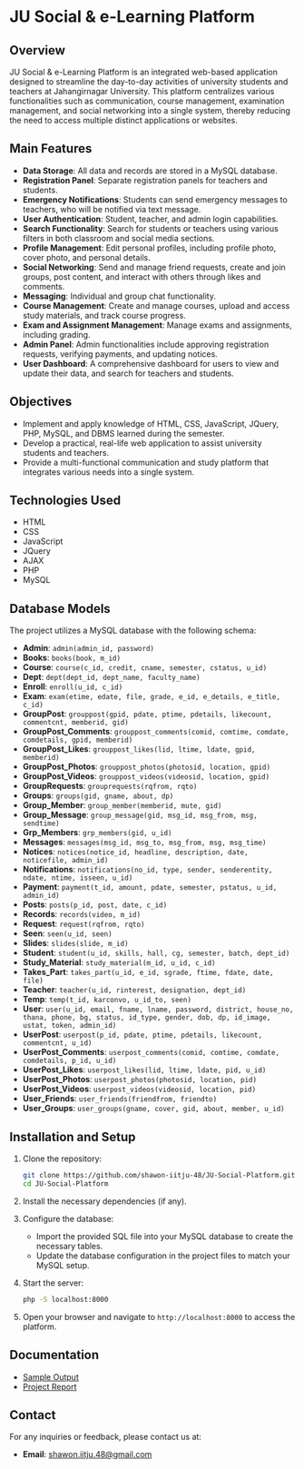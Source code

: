 # JU Social & e-Learning Platform

## Overview

JU Social & e-Learning Platform is an integrated web-based application designed to streamline the day-to-day activities of university students and teachers at Jahangirnagar University. This platform centralizes various functionalities such as communication, course management, examination management, and social networking into a single system, thereby reducing the need to access multiple distinct applications or websites.

## Main Features

- **Data Storage**: All data and records are stored in a MySQL database.
- **Registration Panel**: Separate registration panels for teachers and students.
- **Emergency Notifications**: Students can send emergency messages to teachers, who will be notified via text message.
- **User Authentication**: Student, teacher, and admin login capabilities.
- **Search Functionality**: Search for students or teachers using various filters in both classroom and social media sections.
- **Profile Management**: Edit personal profiles, including profile photo, cover photo, and personal details.
- **Social Networking**: Send and manage friend requests, create and join groups, post content, and interact with others through likes and comments.
- **Messaging**: Individual and group chat functionality.
- **Course Management**: Create and manage courses, upload and access study materials, and track course progress.
- **Exam and Assignment Management**: Manage exams and assignments, including grading.
- **Admin Panel**: Admin functionalities include approving registration requests, verifying payments, and updating notices.
- **User Dashboard**: A comprehensive dashboard for users to view and update their data, and search for teachers and students.

## Objectives

- Implement and apply knowledge of HTML, CSS, JavaScript, JQuery, PHP, MySQL, and DBMS learned during the semester.
- Develop a practical, real-life web application to assist university students and teachers.
- Provide a multi-functional communication and study platform that integrates various needs into a single system.

## Technologies Used

- HTML
- CSS
- JavaScript
- JQuery
- AJAX
- PHP
- MySQL

## Database Models

The project utilizes a MySQL database with the following schema:

- **Admin**: `admin(admin_id, password)`
- **Books**: `books(book, m_id)`
- **Course**: `course(c_id, credit, cname, semester, cstatus, u_id)`
- **Dept**: `dept(dept_id, dept_name, faculty_name)`
- **Enroll**: `enroll(u_id, c_id)`
- **Exam**: `exam(etime, edate, file, grade, e_id, e_details, e_title, c_id)`
- **GroupPost**: `grouppost(gpid, pdate, ptime, pdetails, likecount, commentcnt, memberid, gid)`
- **GroupPost_Comments**: `grouppost_comments(comid, comtime, comdate, comdetails, gpid, memberid)`
- **GroupPost_Likes**: `grouppost_likes(lid, ltime, ldate, gpid, memberid)`
- **GroupPost_Photos**: `grouppost_photos(photosid, location, gpid)`
- **GroupPost_Videos**: `grouppost_videos(videosid, location, gpid)`
- **GroupRequests**: `grouprequests(rqfrom, rqto)`
- **Groups**: `groups(gid, gname, about, dp)`
- **Group_Member**: `group_member(memberid, mute, gid)`
- **Group_Message**: `group_message(gid, msg_id, msg_from, msg, sendtime)`
- **Grp_Members**: `grp_members(gid, u_id)`
- **Messages**: `messages(msg_id, msg_to, msg_from, msg, msg_time)`
- **Notices**: `notices(notice_id, headline, description, date, noticefile, admin_id)`
- **Notifications**: `notifications(no_id, type, sender, senderentity, ndate, ntime, isseen, u_id)`
- **Payment**: `payment(t_id, amount, pdate, semester, pstatus, u_id, admin_id)`
- **Posts**: `posts(p_id, post, date, c_id)`
- **Records**: `records(video, m_id)`
- **Request**: `request(rqfrom, rqto)`
- **Seen**: `seen(u_id, seen)`
- **Slides**: `slides(slide, m_id)`
- **Student**: `student(u_id, skills, hall, cg, semester, batch, dept_id)`
- **Study_Material**: `study_material(m_id, u_id, c_id)`
- **Takes_Part**: `takes_part(u_id, e_id, sgrade, ftime, fdate, date, file)`
- **Teacher**: `teacher(u_id, rinterest, designation, dept_id)`
- **Temp**: `temp(t_id, karconvo, u_id_to, seen)`
- **User**: `user(u_id, email, fname, lname, password, district, house_no, thana, phone, bg, status, id_type, gender, dob, dp, id_image, ustat, token, admin_id)`
- **UserPost**: `userpost(p_id, pdate, ptime, pdetails, likecount, commentcnt, u_id)`
- **UserPost_Comments**: `userpost_comments(comid, comtime, comdate, comdetails, p_id, u_id)`
- **UserPost_Likes**: `userpost_likes(lid, ltime, ldate, pid, u_id)`
- **UserPost_Photos**: `userpost_photos(photosid, location, pid)`
- **UserPost_Videos**: `userpost_videos(videosid, location, pid)`
- **User_Friends**: `user_friends(friendfrom, friendto)`
- **User_Groups**: `user_groups(gname, cover, gid, about, member, u_id)`

## Installation and Setup

1. Clone the repository:
   ```sh
   git clone https://github.com/shawon-iitju-48/JU-Social-Platform.git
   cd JU-Social-Platform
   ```

2. Install the necessary dependencies (if any).

3. Configure the database:
   - Import the provided SQL file into your MySQL database to create the necessary tables.
   - Update the database configuration in the project files to match your MySQL setup.

4. Start the server:
   ```sh
   php -S localhost:8000
   ```

5. Open your browser and navigate to `http://localhost:8000` to access the platform.

## Documentation

- [Sample Output](Project%20Documents/JU%20Social%20and%20E-Learning%20Platform%20Outputs.pdf)
- [Project Report](Project%20Documents/Project%20Report%20-%20Group-%2019.pdf)


## Contact

For any inquiries or feedback, please contact us at:
- **Email**: shawon.iitju.48@gmail.com
  
